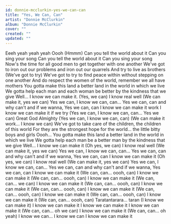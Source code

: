 ```yaml
---
id: donnie-mcclurkin-yes-we-can-can
title: "Yes, We Can, Can"
artist: "Donnie McClurkin"
album: "Donnie McClurkin"
cover: ""
created: ""
updated: ""
---
```


Eeeh yeah yeah yeah
Oooh  (Hmmm)
Can you tell the world about it
Can you sing your song
Can you tell the world about it
Can you sing your song
Now's the time for all good men to get together with one another
We've got to iron out our problems and iron out our quarrels
And try to live as brothers  (We've got to try)
We've got to try to find peace within without stepping on one another
And do respect the women of the world, remember we all have mothers
You gotta make this land a better land in the world in which we live
We gotta help each man and each woman be better by the kindness that we give
Well... I know we can make it. (Yes, we can)
I know real well  (We can make it, yes we can)
Yes we can, I know we can, can... Yes we can, can and why can't and if we wanna, Yes we can, can
I know we can make it work
I know we can make it if we try  (Yes we can, I know we can, can... Yes we can)
Great God Almighty  (Yes we can, I know we can, can)
(We can make it work... I know we can)
We've got to take care of the children, the children of this world
For they are the strongest hope for the world... the little bitty boys and girls
Oooh... You gotta make this land a better land in the world in which we live
We gotta help each man be a better man by the kindness that we give
Well... I know we can make it  (Oh yes, we can)
I know real well  (We can make it, yes we can)
Yes we can, I know we can, can... Yes we can, can and why can't and if we wanna, Yes we can, can
I know we can make it  (Oh yes, we can)
I know real well  (We can make it, yes we can)
Yes we can, I know we can, can... Yes we can, can and why can't and if we wanna, Yes we can, can
I know we can make it   (We can, can... oooh, can)
I know we can make it   (We can, can... oooh, can)
I know we can make it   (We can, can... we  can)
I know we can make it   (We can, can... oooh, can)
I know we can make it   (We can, can... oooh, can)
I know we can make it   (We can, can... oooh, can)
I know we can make it   (We can, can... oooh, can)
I know we can make it   (We can, can... oooh, can)
Taratantarara... taran  (I know we can make it)
I know we can make it
I know we can make it
I know we can make it   (We can, can... oh we can)
I know we can make it   (We can, can... oh yeah)
I know we can... I know we can
I know we can make it